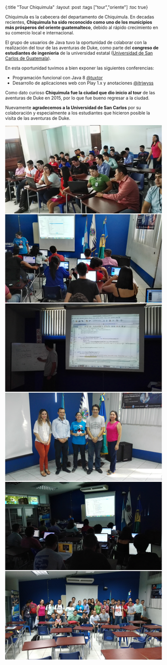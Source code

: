 {:title "Tour Chiquimula"
 :layout :post
 :tags  ["tour","oriente"]
 :toc true}

Chiquimula es la cabecera del departamento de Chiquimula. En decadas recientes, **Chiquimula ha sido reconocido como uno de los municipios más prósperos del oriente guatemalteco**, debido al rápido crecimiento en su comercio local e internacional.

El grupo de usuarios de Java tuvo la oportunidad de colaborar con la realización del tour de las aventuras de Duke, como parte del **congreso de estudiantes de ingenieria** de la universidad estatal ([Universidad de San Carlos de Guatemala](http://ingenieriacunori.com/)).

En esta oportunidad tuvimos a bien exponer las siguientes conferencias:

* Programación funcional con Java 8 [@tuxtor](https://twitter.com/tuxtor)
* Desarrollo de aplicaciones web con Play 1.x y anotaciones [@itrjwyss](https://twitter.com/itrjwyss)

Como dato curioso **Chiquimula fue la ciudad que dio inicio al tour** de las aventuras de Duke en 2015, por lo que fue bueno regresar a la ciudad.

Nuevamente **agradecemos a la Universidad de San Carlos** por su colaboración y especialmente a los estudiantes que hicieron posible la visita de las aventuras de Duke.

<div class="fotorama">
<img src="../../img/posts/tour-chiquimula/chiq1.jpg">
<img src="../../img/posts/tour-chiquimula/chiq2.jpg">
<img src="../../img/posts/tour-chiquimula/chiq3.jpg">
<img src="../../img/posts/tour-chiquimula/chiq4.jpg">
<img src="../../img/posts/tour-chiquimula/chiq5.jpg">
<img src="../../img/posts/tour-chiquimula/chiq6.jpg">
</div>
